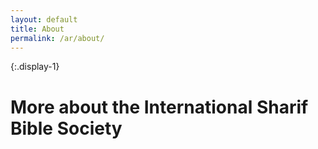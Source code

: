 ```yaml
---
layout: default
title: About
permalink: /ar/about/
---
```


{:.display-1}
# More about the International Sharif Bible Society
